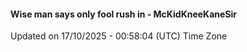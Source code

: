 #### Wise man says only fool rush in - McKidKneeKaneSir
Updated on 17/10/2025 - 00:58:04 (UTC) Time Zone

